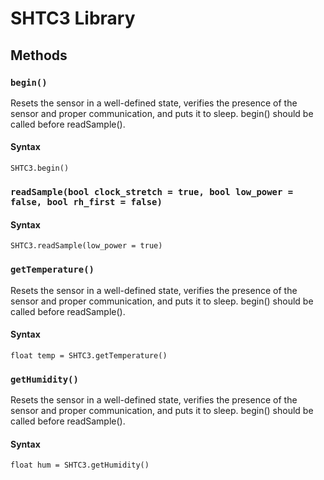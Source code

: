 # SHTC3 Library

## Methods

### `begin()`

Resets the sensor in a well-defined state, verifies the presence of the
sensor and proper communication, and puts it to sleep. begin() should be called before
readSample().

#### Syntax

``` arduino
SHTC3.begin()
```

### `readSample(bool clock_stretch = true, bool low_power = false, bool rh_first = false)`


#### Syntax

``` arduino
SHTC3.readSample(low_power = true)
```

### `getTemperature()`

Resets the sensor in a well-defined state, verifies the presence of the
sensor and proper communication, and puts it to sleep. begin() should be called before
readSample().

#### Syntax

``` arduino
float temp = SHTC3.getTemperature()
```

### `getHumidity()`

Resets the sensor in a well-defined state, verifies the presence of the
sensor and proper communication, and puts it to sleep. begin() should be called before
readSample().

#### Syntax

``` arduino
float hum = SHTC3.getHumidity()
```

